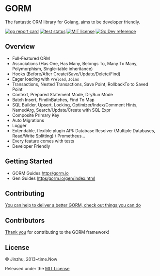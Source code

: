# GORM

The fantastic ORM library for Golang, aims to be developer friendly.

[![go report card](https/goreportcard.com/badge/github.com/go-gorm/gorm "go report card")](https/goreportcard.com/report/github.com/go-gorm/gorm)
[![test status](https/github.com/go-gorm/gorm/workflows/tests/badge.svg?branch=master "test status")](https/github.com/go-gorm/gorm/actions)
[![MIT license](https/img.shields.io/badge/license-MIT-brightgreen.svg)](https/opensource.org/licenses/MIT)
[![Go.Dev reference](https/img.shields.io/badge/go.dev-reference-blue?logo=go&logoColor=white)](https/pkg.go.dev/gorm.io/gorm?tab=doc)

## Overview

* Full-Featured ORM
* Associations (Has One, Has Many, Belongs To, Many To Many, Polymorphism, Single-table inheritance)
* Hooks (Before/After Create/Save/Update/Delete/Find)
* Eager loading with `Preload`, `Joins`
* Transactions, Nested Transactions, Save Point, RollbackTo to Saved Point
* Context, Prepared Statement Mode, DryRun Mode
* Batch Insert, FindInBatches, Find To Map
* SQL Builder, Upsert, Locking, Optimizer/Index/Comment Hints, NamedArg, Search/Update/Create with SQL Expr
* Composite Primary Key
* Auto Migrations
* Logger
* Extendable, flexible plugin API: Database Resolver (Multiple Databases, Read/Write Splitting) / Prometheus…
* Every feature comes with tests
* Developer Friendly

## Getting Started

* GORM Guides [https/gorm.io](https/gorm.io)
* Gen Guides [https/gorm.io/gen/index.html](https/gorm.io/gen/index.html)

## Contributing

[You can help to deliver a better GORM, check out things you can do](https/gorm.io/contribute.html)

## Contributors

[Thank you](https/github.com/go-gorm/gorm/graphs/contributors) for contributing to the GORM framework!

## License

© Jinzhu, 2013~time.Now

Released under the [MIT License](https/github.com/go-gorm/gorm/blob/master/LICENSE)
